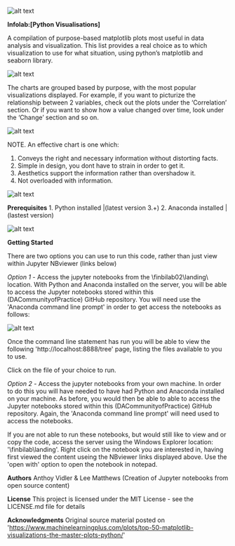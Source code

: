 ![alt text](https://s3.amazonaws.com/libapps/accounts/35728/images/Banner.jpg)

__Infolab:[Python Visualisations]__

A compilation of purpose-based matplotlib plots most useful in data analysis and visualization. This list provides a real choice as to which visualization to use for what situation, using python’s matplotlib and seaborn library.

![alt text](https://tacaswell.github.io/matplotlib/_static/logo2.svg) 

The charts are grouped based by purpose, with the most popular visualizations displayed. For example, if you want to picturize the relationship between 2 variables, check out the plots under the ‘Correlation’ section. Or if you want to show how a value changed over time, look under the ‘Change’ section and so on.

![alt text](http://url/to/img.png)

NOTE. An effective chart is one which:

  1. Conveys the right and necessary information without distorting facts.
  2. Simple in design, you dont have to strain in order to get it.
  3. Aesthetics support the information rather than overshadow it. 
  4. Not overloaded with information.

![alt text](http://url/to/img.png)

__Prerequisites__
    1. Python installed |(latest version 3.+)
    2. Anaconda installed |(lastest version)
    
![alt text](https://repo.continuum.io/assets/img/Anaconda_horizontal_RGB.png)

__Getting Started__

There are two options you can use to run this code, rather than just view within Jupyter NBviewer (links below)

<links>

_Option 1_ - Access the jupyter notebooks from the \\finbilab02\landing\ location. With Python and Anaconda installed on the server, you will be able to access the Jupyter notebooks stored within this (DACommunityofPractice) GitHub repository. You will need use the 'Anaconda command line prompt' in order to get access the notebooks as follows:

![alt text](http://url/to/img.png)

Once the command line statement has run you will be able to view the following 'http://localhost:8888/tree' page, listing the files available to you to use.

Click on the file of your choice to run.

_Option 2_ - Access the jupyter notebooks from your own machine. In order to do this you will have needed to have had Python and Anaconda installed on your machine. As before, you would then be able to able to access the Jupyter notebooks stored within this (DACommunityofPractice) GitHub repository. Again, the 'Anaconda command line prompt' will need used to access the notebooks.

If you are not able to run these notebooks, but would still like to view and or copy the code, access the server using the Windows Explorer location: '\\finbilab\landing\'. Right click on the notebook you are interested in, having first viewed the content useing the NBviewer links displayed above. Use the 'open with' option to open the notebook in notepad.

__Authors__
Anthoy Vidler & Lee Matthews (Creation of Jupyter notebooks from open source content)

__License__
This project is licensed under the MIT License - see the LICENSE.md file for details

__Acknowledgments__
Original source material posted on 'https://www.machinelearningplus.com/plots/top-50-matplotlib-visualizations-the-master-plots-python/'
